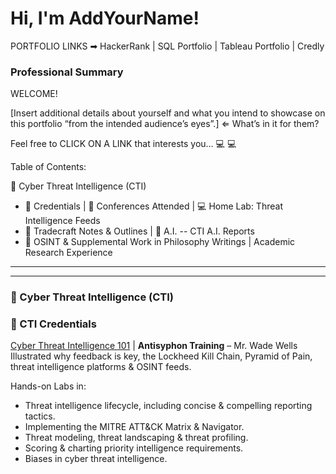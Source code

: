 # Hi, I'm AddYourName!

PORTFOLIO LINKS ➡ HackerRank | SQL Portfolio | Tableau Portfolio | Credly

### Professional Summary

WELCOME!

[Insert additional details about yourself and what you intend to showcase on this portfolio “from the intended audience’s eyes”.] ⇐ What’s in it for them?

Feel free to CLICK ON A LINK that interests you…
💻 💻 

Table of Contents:

🔗 Cyber Threat Intelligence (CTI)

- 📜 Credentials | 🎤 Conferences Attended | 💻 Home Lab: Threat Intelligence Feeds
- 📝 Tradecraft Notes & Outlines | 🤖 A.I. -- CTI A.I. Reports
- 📲 OSINT & Supplemental Work in Philosophy Writings | Academic Research Experience

------------
------------

### 🔗 Cyber Threat Intelligence (CTI)

<h3>📜 CTI Credentials</h3> 

<ins>Cyber Threat Intelligence 101</ins> | <b>Antisyphon Training</b> – Mr. Wade Wells
Illustrated why feedback is key, the Lockheed Kill Chain, Pyramid of Pain, threat intelligence platforms & OSINT feeds.


Hands-on Labs in:


- Threat intelligence lifecycle, including concise & compelling reporting tactics.
- Implementing the MITRE ATT&CK Matrix & Navigator.
- Threat modeling, threat landscaping & threat profiling.
- Scoring & charting priority intelligence requirements.
- Biases in cyber threat intelligence.


